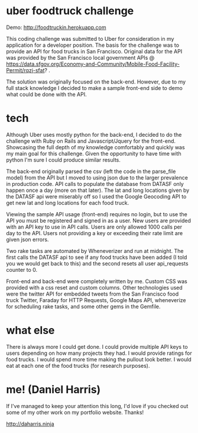 # uber foodtruck challenge

Demo: http://foodtruckin.herokuapp.com

This coding challenge was submitted to Uber for consideration in my application
for a developer position. The basis for the challenge was to provide an API for
food trucks in San Francisco. Original data for the API was provided by
the San Francisco local government APIs @ https://data.sfgov.org/Economy-and-Community/Mobile-Food-Facility-Permit/rqzj-sfat? .

The solution was originally focused on the back-end. However, due to my full stack
knowledge I decided to make a sample front-end side to demo what could be
done with the API.

# tech

Although Uber uses mostly python for the back-end, I decided to do the challenge
with Ruby on Rails and Javascript/Jquery for the front-end. Showcasing the full
depth of my knowledge comfortably and quickly was my main goal for this challenge.
Given the opportunity to have time with python I'm sure I could produce similar results.

The back-end originally parsed the csv (left the code in the parse_file model) from the API but I moved to using json due to the larger prevalence in production code. API calls to
populate the database from DATASF only happen once a day (more on that later). The lat and long locations given by the DATASF api were miserably off so I used the Google Geocoding API
to get new lat and long locations for each food truck.

Viewing the sample API usage (front-end) requires no login, but to use the API you must be registered and signed in as a user. New users are provided with an API key to use in API
calls. Users are only allowed 1000 calls per day to the API. Users not providing a key
or exceeding their rate limit are given json errors.

Two rake tasks are automated by Wheneverizer and run at midnight. The first calls the
DATASF api to see if any food trucks have been added (I told you we would get back to this) and the second resets all user api_requests counter to 0.

Front-end and back-end were completely written by me. Custom CSS was provided with
a css reset and custom columns. Other technologies used were the twitter API for embedded
tweets from the San Francisco food truck Twitter, Faraday for HTTP Requests, Google Maps API,
wheneverize for scheduling rake tasks, and some other gems in the Gemfile.

# what else

There is always more I could get done. I could provide multiple API keys to users depending
on how many projects they had. I would provide ratings for food trucks. I would spend more time making the pullout look better. I would eat at each one of the food trucks (for research purposes).

# me! (Daniel Harris)

If I've managed to keep your attention this long, I'd love if you checked out some of my
other work on my portfolio website. Thanks!

http://daharris.ninja
